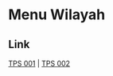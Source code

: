 # Menu Wilayah

## Link

[TPS 001](https://github.com/gigit-pemilu/pemilu-2024-91-papua/tree/main/pilpres/hitung-suara/sub/91-papua/sub/20-mamberamo-raya/sub/05-mamberamo-hilir/sub/2007-yoke/sub/001-tps)
 | 
[TPS 002](https://github.com/gigit-pemilu/pemilu-2024-91-papua/tree/main/pilpres/hitung-suara/sub/91-papua/sub/20-mamberamo-raya/sub/05-mamberamo-hilir/sub/2007-yoke/sub/002-tps)

